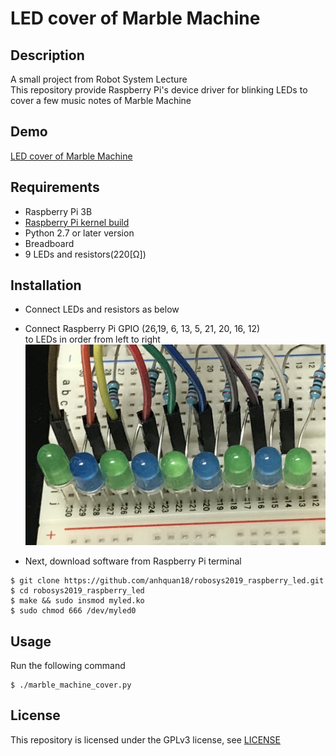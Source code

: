 # LED cover of Marble Machine  

## Description
A small project from Robot System Lecture  
This repository provide Raspberry Pi's device driver
for blinking LEDs to cover a few music notes of Marble Machine  

## Demo  
[LED cover of Marble Machine](https://youtu.be/cNQ4pHiICIc)

## Requirements  
- Raspberry Pi 3B  
- [Raspberry Pi kernel build](https://github.com/ryuichiueda/raspberry_pi_kernel_build_scripts)
- Python 2.7 or later version
- Breadboard
- 9 LEDs and resistors(220[Ω])  

## Installation  
- Connect LEDs and resistors as below 
- Connect Raspberry Pi GPIO (26,19, 6, 13, 5, 21, 20, 16, 12)   
to LEDs in order from left to right
![](/IMG_0216.jpg)  

- Next, download software from Raspberry Pi terminal
 ```
 $ git clone https://github.com/anhquan18/robosys2019_raspberry_led.git
 $ cd robosys2019_raspberry_led
 $ make && sudo insmod myled.ko
 $ sudo chmod 666 /dev/myled0
 ```
 
 ## Usage
 Run the following command
 ```
 $ ./marble_machine_cover.py
 ```
 
 ## License
 This repository is licensed under the GPLv3 license, see [LICENSE](.)
